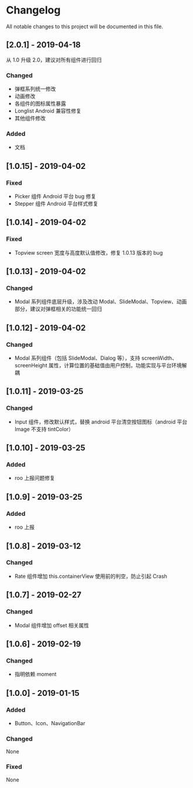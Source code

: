 # Changelog
All notable changes to this project will be documented in this file.

## [2.0.1] - 2019-04-18

从 1.0 升级 2.0，建议对所有组件进行回归

### Changed
- 弹框系列统一修改
- 动画修改
- 各组件的图标属性暴露
- Longlist Android 兼容性修复
- 其他组件修改

### Added
- 文档


## [1.0.15] - 2019-04-02
### Fixed
- Picker 组件 Android 平台 bug 修复
- Stepper 组件 Android 平台样式修复

## [1.0.14] - 2019-04-02
### Fixed
- Topview screen 宽度与高度默认值修改，修复 1.0.13 版本的 bug

## [1.0.13] - 2019-04-02
### Changed
- Modal 系列组件底层升级，涉及改动 Modal、SlideModal、Topview、动画部分，建议对弹框相关的功能统一回归


## [1.0.12] - 2019-04-02
### Changed
- Modal 系列组件（包括 SlideModal、Dialog 等），支持 screenWidth、screenHeight 属性，计算位置的基础值由用户控制，功能实现与平台环境解耦


## [1.0.11] - 2019-03-25
### Changed
- Input 组件，修改默认样式，替换 android 平台清空按钮图标（android 平台 Image 不支持 tintColor）


## [1.0.10] - 2019-03-25
### Added
- roo 上报问题修复

## [1.0.9] - 2019-03-25
### Added
- roo 上报

## [1.0.8] - 2019-03-12

### Changed
- Rate 组件增加 this.containerView 使用前的判空，防止引起 Crash

## [1.0.7] - 2019-02-27

### Changed
- Modal 组件增加 offset 相关属性


## [1.0.6] - 2019-02-19

### Changed
- 指明依赖 moment


## [1.0.0] - 2019-01-15
### Added
- Button、Icon、NavigationBar

### Changed
None

### Fixed
None
